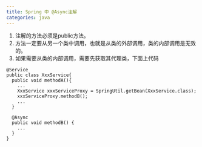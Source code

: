```yaml
---
title: Spring 中 @Async注解
categories: java
---
```


1. 注解的方法必须是public方法。
2. 方法一定要从另一个类中调用，也就是从类的外部调用，类的内部调用是无效的。
3. 如果需要从类的内部调用，需要先获取其代理类，下面上代码

```
@Service
public class XxxService{
  public void methodA(){
    ...
    XxxService xxxServiceProxy = SpringUtil.getBean(XxxService.class);
    xxxServiceProxy.methodB();
    ...
  }
 
  @Async
  public void methodB() {
    ...
  }
}
```